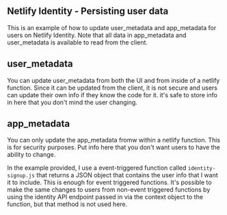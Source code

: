 ## Netlify Identity - Persisting user data

This is an example of how to update user_metadata and app_metadata for users on Netlify Identity. Note that all data in app_metadata and user_metadata is available to read from the client.

## user_metadata

You can update user_metadata from both the UI and from inside of a netlify function. Since it can be updated from the client, it is not secure and users can update their own info if they know the code for it. it's safe to store info in here that you don't mind the user changing.

## app_metadata

You can only update the app_metadata fromw within a netlify function. This is for security purposes. Put info here that you don't want users to have the ability to change.

In the example provided, I use a event-triggered function called `identity-signup.js` that returns a JSON object that contains the user info that I want it to include. This is enough for event triggered functions. It's possible to make the same changes to users from non-event triggered functions by using the identity API endpoint passed in via the context object to the function, but that method is not used here.
